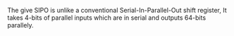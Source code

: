The give SIPO is unlike a conventional Serial-In-Parallel-Out shift register, It takes 4-bits of parallel inputs which are in serial and outputs 64-bits parallely.
